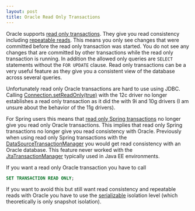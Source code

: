 ```yaml
---
layout: post
title: Oracle Read Only Transactions
---
```


Oracle supports [read only transactions](https://docs.oracle.com/database/121/SQLRF/statements_10005.htm#SQLRF55418). They give you read consistency including [repeatable reads](https://en.wikipedia.org/wiki/Isolation_(database_systems)#Repeatable_reads). This means you only see changes that were committed before the read only transaction was started. You do not see any changes that are committed by other transactions while the read only transaction is running. In addition the allowed only queries are `SELECT` statements without the `FOR UPDATE` clause. Read only transactions can be a very useful feature as they give you a consistent view of the database across several queries.

Unfortunately read only Oracle transactions are hard to use using JDBC. Calling [Connection.setReadOnly(true)](https://docs.oracle.com/javase/8/docs/api/java/sql/Connection.html#setReadOnly-boolean-) with the 12c driver no longer establishes a read only transaction as it did the with 9i and 10g drivers (I am unsure about the behavior of the 11g drivers).

For Spring users this means that [read only Spring transactions](http://docs.spring.io/spring-framework/docs/current/javadoc-api/org/springframework/transaction/annotation/Transactional.html#readOnly--) no longer give you read only Oracle transactions. This implies that read only Spring transactions no longer give you read consistency with Oracle. Previously when using read only Spring transactions with the [DataSourceTransactionManager](http://docs.spring.io/spring/docs/current/javadoc-api/org/springframework/jdbc/datasource/DataSourceTransactionManager.html) you would get read consistency with an Oracle database. This feature never worked with the [JtaTransactionManager](http://docs.spring.io/spring/docs/current/javadoc-api/org/springframework/transaction/jta/JtaTransactionManager.html) typically used in Java EE environments.

If you want a read only Oracle transaction you have to call

```sql
SET TRANSACTION READ ONLY;
```

If you want to avoid this but still want read consistency and repeatable reads with Oracle you have to use the [serializable](https://en.wikipedia.org/wiki/Isolation_(database_systems)#Serializable) isolation level (which theoretically is only snapshot isolation).

